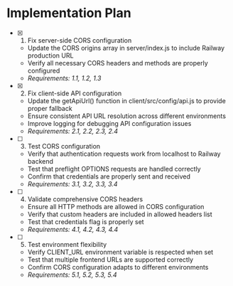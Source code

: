 # Implementation Plan

- [x] 1. Fix server-side CORS configuration

  - Update the CORS origins array in server/index.js to include Railway production URL
  - Verify all necessary CORS headers and methods are properly configured
  - _Requirements: 1.1, 1.2, 1.3_

- [x] 2. Fix client-side API configuration


  - Update the getApiUrl() function in client/src/config/api.js to provide proper fallback
  - Ensure consistent API URL resolution across different environments
  - Improve logging for debugging API configuration issues
  - _Requirements: 2.1, 2.2, 2.3, 2.4_

- [ ] 3. Test CORS configuration

  - Verify that authentication requests work from localhost to Railway backend
  - Test that preflight OPTIONS requests are handled correctly
  - Confirm that credentials are properly sent and received
  - _Requirements: 3.1, 3.2, 3.3, 3.4_

- [ ] 4. Validate comprehensive CORS headers

  - Ensure all HTTP methods are allowed in CORS configuration
  - Verify that custom headers are included in allowed headers list
  - Test that credentials flag is properly set
  - _Requirements: 4.1, 4.2, 4.3, 4.4_

- [ ] 5. Test environment flexibility
  - Verify CLIENT_URL environment variable is respected when set
  - Test that multiple frontend URLs are supported correctly
  - Confirm CORS configuration adapts to different environments
  - _Requirements: 5.1, 5.2, 5.3, 5.4_
